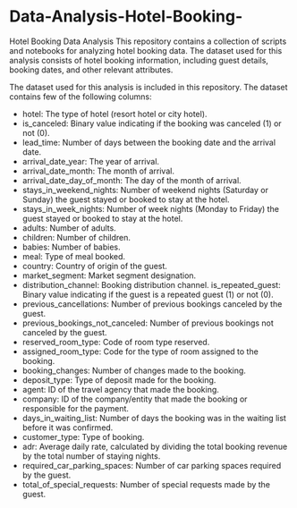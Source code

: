 # Data-Analysis-Hotel-Booking-
Hotel Booking Data Analysis
This repository contains a collection of scripts and notebooks for analyzing hotel booking data. The dataset used for this analysis consists of hotel booking information, including guest details, booking dates, and other relevant attributes.

The dataset used for this analysis is included in this repository. 
The dataset contains few of the following columns:

- hotel: The type of hotel (resort hotel or city hotel).
- is_canceled: Binary value indicating if the booking was canceled (1) or not (0).
- lead_time: Number of days between the booking date and the arrival date.
- arrival_date_year: The year of arrival.
- arrival_date_month: The month of arrival.
- arrival_date_day_of_month: The day of the month of arrival.
- stays_in_weekend_nights: Number of weekend nights (Saturday or Sunday) the guest stayed or booked to stay at the hotel.
- stays_in_week_nights: Number of week nights (Monday to Friday) the guest stayed or booked to stay at the hotel.
- adults: Number of adults.
- children: Number of children.
- babies: Number of babies.
- meal: Type of meal booked.
- country: Country of origin of the guest.
- market_segment: Market segment designation.
- distribution_channel: Booking distribution channel.
is_repeated_guest: Binary value indicating if the guest is a repeated guest (1) or not (0).
- previous_cancellations: Number of previous bookings canceled by the guest.
- previous_bookings_not_canceled: Number of previous bookings not canceled by the guest.
- reserved_room_type: Code of room type reserved.
- assigned_room_type: Code for the type of room assigned to the booking.
- booking_changes: Number of changes made to the booking.
- deposit_type: Type of deposit made for the booking.
- agent: ID of the travel agency that made the booking.
- company: ID of the company/entity that made the booking or responsible for the payment.
- days_in_waiting_list: Number of days the booking was in the waiting list before it was confirmed.
- customer_type: Type of booking.
- adr: Average daily rate, calculated by dividing the total booking revenue by the total number of staying nights.
- required_car_parking_spaces: Number of car parking spaces required by the guest.
- total_of_special_requests: Number of special requests made by the guest.
